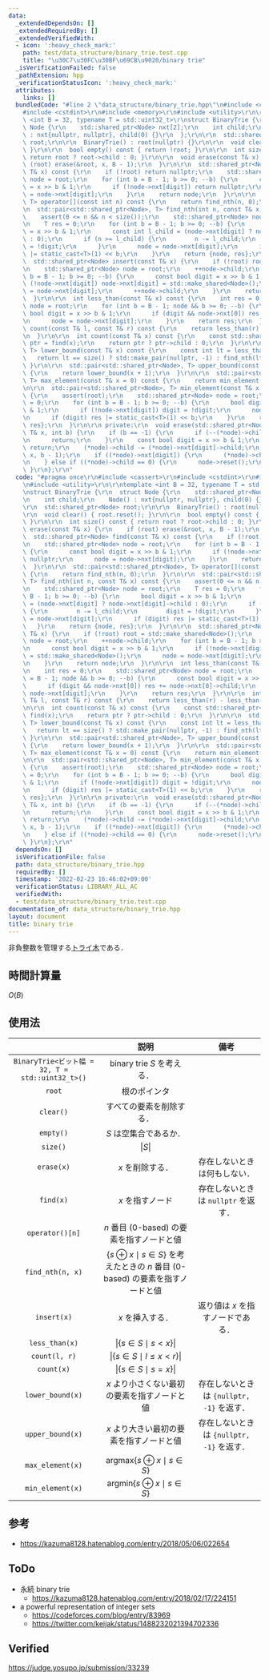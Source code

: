```yaml
---
data:
  _extendedDependsOn: []
  _extendedRequiredBy: []
  _extendedVerifiedWith:
  - icon: ':heavy_check_mark:'
    path: test/data_structure/binary_trie.test.cpp
    title: "\u30C7\u30FC\u30BF\u69CB\u9020/binary trie"
  _isVerificationFailed: false
  _pathExtension: hpp
  _verificationStatusIcon: ':heavy_check_mark:'
  attributes:
    links: []
  bundledCode: "#line 2 \"data_structure/binary_trie.hpp\"\n#include <cassert>\r\n\
    #include <cstdint>\r\n#include <memory>\r\n#include <utility>\r\n\r\ntemplate\
    \ <int B = 32, typename T = std::uint32_t>\r\nstruct BinaryTrie {\r\n  struct\
    \ Node {\r\n    std::shared_ptr<Node> nxt[2];\r\n    int child;\r\n    Node()\
    \ : nxt{nullptr, nullptr}, child(0) {}\r\n  };\r\n\r\n  std::shared_ptr<Node>\
    \ root;\r\n\r\n  BinaryTrie() : root(nullptr) {}\r\n\r\n  void clear() { root.reset();\
    \ }\r\n\r\n  bool empty() const { return !root; }\r\n\r\n  int size() const {\
    \ return root ? root->child : 0; }\r\n\r\n  void erase(const T& x) {\r\n    if\
    \ (root) erase(&root, x, B - 1);\r\n  }\r\n\r\n  std::shared_ptr<Node> find(const\
    \ T& x) const {\r\n    if (!root) return nullptr;\r\n    std::shared_ptr<Node>\
    \ node = root;\r\n    for (int b = B - 1; b >= 0; --b) {\r\n      const bool digit\
    \ = x >> b & 1;\r\n      if (!node->nxt[digit]) return nullptr;\r\n      node\
    \ = node->nxt[digit];\r\n    }\r\n    return node;\r\n  }\r\n\r\n  std::pair<std::shared_ptr<Node>,\
    \ T> operator[](const int n) const {\r\n    return find_nth(n, 0);\r\n  }\r\n\r\
    \n  std::pair<std::shared_ptr<Node>, T> find_nth(int n, const T& x) const {\r\n\
    \    assert(0 <= n && n < size());\r\n    std::shared_ptr<Node> node = root;\r\
    \n    T res = 0;\r\n    for (int b = B - 1; b >= 0; --b) {\r\n      bool digit\
    \ = x >> b & 1;\r\n      const int l_child = (node->nxt[digit] ? node->nxt[digit]->child\
    \ : 0);\r\n      if (n >= l_child) {\r\n        n -= l_child;\r\n        digit\
    \ = !digit;\r\n      }\r\n      node = node->nxt[digit];\r\n      if (digit) res\
    \ |= static_cast<T>(1) << b;\r\n    }\r\n    return {node, res};\r\n  }\r\n\r\n\
    \  std::shared_ptr<Node> insert(const T& x) {\r\n    if (!root) root = std::make_shared<Node>();\r\
    \n    std::shared_ptr<Node> node = root;\r\n    ++node->child;\r\n    for (int\
    \ b = B - 1; b >= 0; --b) {\r\n      const bool digit = x >> b & 1;\r\n      if\
    \ (!node->nxt[digit]) node->nxt[digit] = std::make_shared<Node>();\r\n      node\
    \ = node->nxt[digit];\r\n      ++node->child;\r\n    }\r\n    return node;\r\n\
    \  }\r\n\r\n  int less_than(const T& x) const {\r\n    int res = 0;\r\n    std::shared_ptr<Node>\
    \ node = root;\r\n    for (int b = B - 1; node && b >= 0; --b) {\r\n      const\
    \ bool digit = x >> b & 1;\r\n      if (digit && node->nxt[0]) res += node->nxt[0]->child;\r\
    \n      node = node->nxt[digit];\r\n    }\r\n    return res;\r\n  }\r\n\r\n  int\
    \ count(const T& l, const T& r) const {\r\n    return less_than(r) - less_than(l);\r\
    \n  }\r\n\r\n  int count(const T& x) const {\r\n    const std::shared_ptr<Node>\
    \ ptr = find(x);\r\n    return ptr ? ptr->child : 0;\r\n  }\r\n\r\n  std::pair<std::shared_ptr<Node>,\
    \ T> lower_bound(const T& x) const {\r\n    const int lt = less_than(x);\r\n \
    \   return lt == size() ? std::make_pair(nullptr, -1) : find_nth(lt, 0);\r\n \
    \ }\r\n\r\n  std::pair<std::shared_ptr<Node>, T> upper_bound(const T& x) const\
    \ {\r\n    return lower_bound(x + 1);\r\n  }\r\n\r\n  std::pair<std::shared_ptr<Node>,\
    \ T> max_element(const T& x = 0) const {\r\n    return min_element(~x);\r\n  }\r\
    \n\r\n  std::pair<std::shared_ptr<Node>, T> min_element(const T& x = 0) const\
    \ {\r\n    assert(root);\r\n    std::shared_ptr<Node> node = root;\r\n    T res\
    \ = 0;\r\n    for (int b = B - 1; b >= 0; --b) {\r\n      bool digit = x >> b\
    \ & 1;\r\n      if (!node->nxt[digit]) digit = !digit;\r\n      node = node->nxt[digit];\r\
    \n      if (digit) res |= static_cast<T>(1) << b;\r\n    }\r\n    return {node,\
    \ res};\r\n  }\r\n\r\n private:\r\n  void erase(std::shared_ptr<Node>* node, const\
    \ T& x, int b) {\r\n    if (b == -1) {\r\n      if (--(*node)->child == 0) node->reset();\r\
    \n      return;\r\n    }\r\n    const bool digit = x >> b & 1;\r\n    if (!(*node)->nxt[digit])\
    \ return;\r\n    (*node)->child -= (*node)->nxt[digit]->child;\r\n    erase(&(*node)->nxt[digit],\
    \ x, b - 1);\r\n    if ((*node)->nxt[digit]) {\r\n      (*node)->child += (*node)->nxt[digit]->child;\r\
    \n    } else if ((*node)->child == 0) {\r\n      node->reset();\r\n    }\r\n \
    \ }\r\n};\r\n"
  code: "#pragma once\r\n#include <cassert>\r\n#include <cstdint>\r\n#include <memory>\r\
    \n#include <utility>\r\n\r\ntemplate <int B = 32, typename T = std::uint32_t>\r\
    \nstruct BinaryTrie {\r\n  struct Node {\r\n    std::shared_ptr<Node> nxt[2];\r\
    \n    int child;\r\n    Node() : nxt{nullptr, nullptr}, child(0) {}\r\n  };\r\n\
    \r\n  std::shared_ptr<Node> root;\r\n\r\n  BinaryTrie() : root(nullptr) {}\r\n\
    \r\n  void clear() { root.reset(); }\r\n\r\n  bool empty() const { return !root;\
    \ }\r\n\r\n  int size() const { return root ? root->child : 0; }\r\n\r\n  void\
    \ erase(const T& x) {\r\n    if (root) erase(&root, x, B - 1);\r\n  }\r\n\r\n\
    \  std::shared_ptr<Node> find(const T& x) const {\r\n    if (!root) return nullptr;\r\
    \n    std::shared_ptr<Node> node = root;\r\n    for (int b = B - 1; b >= 0; --b)\
    \ {\r\n      const bool digit = x >> b & 1;\r\n      if (!node->nxt[digit]) return\
    \ nullptr;\r\n      node = node->nxt[digit];\r\n    }\r\n    return node;\r\n\
    \  }\r\n\r\n  std::pair<std::shared_ptr<Node>, T> operator[](const int n) const\
    \ {\r\n    return find_nth(n, 0);\r\n  }\r\n\r\n  std::pair<std::shared_ptr<Node>,\
    \ T> find_nth(int n, const T& x) const {\r\n    assert(0 <= n && n < size());\r\
    \n    std::shared_ptr<Node> node = root;\r\n    T res = 0;\r\n    for (int b =\
    \ B - 1; b >= 0; --b) {\r\n      bool digit = x >> b & 1;\r\n      const int l_child\
    \ = (node->nxt[digit] ? node->nxt[digit]->child : 0);\r\n      if (n >= l_child)\
    \ {\r\n        n -= l_child;\r\n        digit = !digit;\r\n      }\r\n      node\
    \ = node->nxt[digit];\r\n      if (digit) res |= static_cast<T>(1) << b;\r\n \
    \   }\r\n    return {node, res};\r\n  }\r\n\r\n  std::shared_ptr<Node> insert(const\
    \ T& x) {\r\n    if (!root) root = std::make_shared<Node>();\r\n    std::shared_ptr<Node>\
    \ node = root;\r\n    ++node->child;\r\n    for (int b = B - 1; b >= 0; --b) {\r\
    \n      const bool digit = x >> b & 1;\r\n      if (!node->nxt[digit]) node->nxt[digit]\
    \ = std::make_shared<Node>();\r\n      node = node->nxt[digit];\r\n      ++node->child;\r\
    \n    }\r\n    return node;\r\n  }\r\n\r\n  int less_than(const T& x) const {\r\
    \n    int res = 0;\r\n    std::shared_ptr<Node> node = root;\r\n    for (int b\
    \ = B - 1; node && b >= 0; --b) {\r\n      const bool digit = x >> b & 1;\r\n\
    \      if (digit && node->nxt[0]) res += node->nxt[0]->child;\r\n      node =\
    \ node->nxt[digit];\r\n    }\r\n    return res;\r\n  }\r\n\r\n  int count(const\
    \ T& l, const T& r) const {\r\n    return less_than(r) - less_than(l);\r\n  }\r\
    \n\r\n  int count(const T& x) const {\r\n    const std::shared_ptr<Node> ptr =\
    \ find(x);\r\n    return ptr ? ptr->child : 0;\r\n  }\r\n\r\n  std::pair<std::shared_ptr<Node>,\
    \ T> lower_bound(const T& x) const {\r\n    const int lt = less_than(x);\r\n \
    \   return lt == size() ? std::make_pair(nullptr, -1) : find_nth(lt, 0);\r\n \
    \ }\r\n\r\n  std::pair<std::shared_ptr<Node>, T> upper_bound(const T& x) const\
    \ {\r\n    return lower_bound(x + 1);\r\n  }\r\n\r\n  std::pair<std::shared_ptr<Node>,\
    \ T> max_element(const T& x = 0) const {\r\n    return min_element(~x);\r\n  }\r\
    \n\r\n  std::pair<std::shared_ptr<Node>, T> min_element(const T& x = 0) const\
    \ {\r\n    assert(root);\r\n    std::shared_ptr<Node> node = root;\r\n    T res\
    \ = 0;\r\n    for (int b = B - 1; b >= 0; --b) {\r\n      bool digit = x >> b\
    \ & 1;\r\n      if (!node->nxt[digit]) digit = !digit;\r\n      node = node->nxt[digit];\r\
    \n      if (digit) res |= static_cast<T>(1) << b;\r\n    }\r\n    return {node,\
    \ res};\r\n  }\r\n\r\n private:\r\n  void erase(std::shared_ptr<Node>* node, const\
    \ T& x, int b) {\r\n    if (b == -1) {\r\n      if (--(*node)->child == 0) node->reset();\r\
    \n      return;\r\n    }\r\n    const bool digit = x >> b & 1;\r\n    if (!(*node)->nxt[digit])\
    \ return;\r\n    (*node)->child -= (*node)->nxt[digit]->child;\r\n    erase(&(*node)->nxt[digit],\
    \ x, b - 1);\r\n    if ((*node)->nxt[digit]) {\r\n      (*node)->child += (*node)->nxt[digit]->child;\r\
    \n    } else if ((*node)->child == 0) {\r\n      node->reset();\r\n    }\r\n \
    \ }\r\n};\r\n"
  dependsOn: []
  isVerificationFile: false
  path: data_structure/binary_trie.hpp
  requiredBy: []
  timestamp: '2022-02-23 16:46:02+09:00'
  verificationStatus: LIBRARY_ALL_AC
  verifiedWith:
  - test/data_structure/binary_trie.test.cpp
documentation_of: data_structure/binary_trie.hpp
layout: document
title: binary trie
---
```


非負整数を管理する[トライ木](../string/trie.md)である．


## 時間計算量

$O(B)$


## 使用法

||説明|備考|
|:--:|:--:|:--:|
|`BinaryTrie<ビット幅 = 32, T = std::uint32_t>()`|binary trie $S$ を考える．||
|`root`|根のポインタ||
|`clear()`|すべての要素を削除する．||
|`empty()`|$S$ は空集合であるか．||
|`size()`|$\lvert S \rvert$||
|`erase(x)`|$x$ を削除する．|存在しないときは何もしない．|
|`find(x)`|$x$ を指すノード|存在しないときは `nullptr` を返す．|
|`operator()[n]`|$n$ 番目 (0-based) の要素を指すノードと値||
|`find_nth(n, x)`|$\lbrace s \oplus x \mid s \in S \rbrace$ を考えたときの $n$ 番目 (0-based) の要素を指すノードと値||
|`insert(x)`|$x$ を挿入する．|返り値は $x$ を指すノードである．|
|`less_than(x)`|$\lvert \lbrace s \in S \mid s < x \rbrace \rvert$||
|`count(l, r)`|$\lvert \lbrace s \in S \mid l \leq x < r \rbrace \rvert$||
|`count(x)`|$\lvert \lbrace s \in S \mid s = x \rbrace \rvert$||
|`lower_bound(x)`|$x$ より小さくない最初の要素を指すノードと値|存在しないときは `{nullptr, -1}` を返す．|
|`upper_bound(x)`|$x$ より大きい最初の要素を指すノードと値|存在しないときは `{nullptr, -1}` を返す．|
|`max_element(x)`|$\mathrm{argmax} \lbrace s \oplus x \mid s \in S \rbrace$||
|`min_element(x)`|$\mathrm{argmin} \lbrace s \oplus x \mid s \in S \rbrace$||


## 参考

- https://kazuma8128.hatenablog.com/entry/2018/05/06/022654


## ToDo

- 永続 binary trie
  - https://kazuma8128.hatenablog.com/entry/2018/02/17/224151
- a powerful representation of integer sets
  - https://codeforces.com/blog/entry/83969
  - https://twitter.com/keijak/status/1488232021394702336


## Verified

https://judge.yosupo.jp/submission/33239
